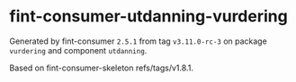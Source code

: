 # fint-consumer-utdanning-vurdering

Generated by fint-consumer `2.5.1` from tag `v3.11.0-rc-3` on package `vurdering` and component `utdanning`.

Based on fint-consumer-skeleton refs/tags/v1.8.1.
